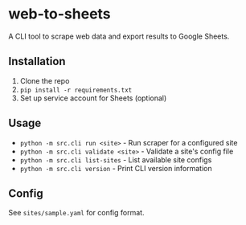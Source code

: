 # web-to-sheets

A CLI tool to scrape web data and export results to Google Sheets.

## Installation

1. Clone the repo
2. `pip install -r requirements.txt`
3. Set up service account for Sheets (optional)

## Usage

- `python -m src.cli run <site>` - Run scraper for a configured site
- `python -m src.cli validate <site>` - Validate a site's config file
- `python -m src.cli list-sites` - List available site configs
- `python -m src.cli version` - Print CLI version information

## Config

See `sites/sample.yaml` for config format.
